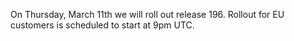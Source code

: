 
On Thursday, March 11th we will roll out release 196. Rollout for EU customers is scheduled to start at 9pm UTC.
